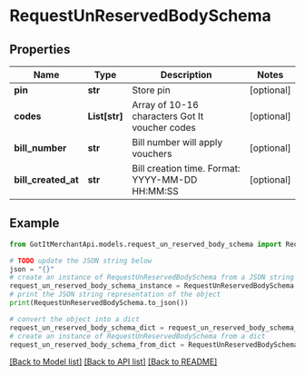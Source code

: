 # RequestUnReservedBodySchema


## Properties

Name | Type | Description | Notes
------------ | ------------- | ------------- | -------------
**pin** | **str** | Store pin | [optional] 
**codes** | **List[str]** | Array of 10-16 characters Got It voucher codes | [optional] 
**bill_number** | **str** | Bill number will apply vouchers | [optional] 
**bill_created_at** | **str** | Bill creation time. Format: YYYY-MM-DD HH:MM:SS | [optional] 

## Example

```python
from GotItMerchantApi.models.request_un_reserved_body_schema import RequestUnReservedBodySchema

# TODO update the JSON string below
json = "{}"
# create an instance of RequestUnReservedBodySchema from a JSON string
request_un_reserved_body_schema_instance = RequestUnReservedBodySchema.from_json(json)
# print the JSON string representation of the object
print(RequestUnReservedBodySchema.to_json())

# convert the object into a dict
request_un_reserved_body_schema_dict = request_un_reserved_body_schema_instance.to_dict()
# create an instance of RequestUnReservedBodySchema from a dict
request_un_reserved_body_schema_from_dict = RequestUnReservedBodySchema.from_dict(request_un_reserved_body_schema_dict)
```
[[Back to Model list]](../README.md#documentation-for-models) [[Back to API list]](../README.md#documentation-for-api-endpoints) [[Back to README]](../README.md)



